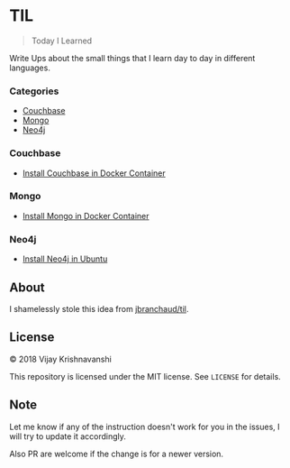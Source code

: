 # TIL

> Today I Learned

Write Ups about the small things that I learn day to day in different languages.

### Categories

* [Couchbase](#Couchbase)
* [Mongo](#Mongo)
* [Neo4j](#Neo4j)

### Couchbase
- [Install Couchbase in Docker Container](couchbase/install-couchbase-in-a-docker-container.md)

### Mongo
- [Install Mongo in Docker Container](mongo/install-mongo-in-a-docker-container.md)

### Neo4j
- [Install Neo4j in Ubuntu](neo4j/install-neo4j-in-ubuntu.md)

## About

I shamelessly stole this idea from
[jbranchaud/til](https://github.com/jbranchaud/til).

## License

&copy; 2018 Vijay Krishnavanshi

This repository is licensed under the MIT license. See `LICENSE` for
details.

## Note

Let me know if any of the instruction doesn't work for you in the issues, I will try to update it accordingly.

Also PR are welcome if the change is for a newer version. 

